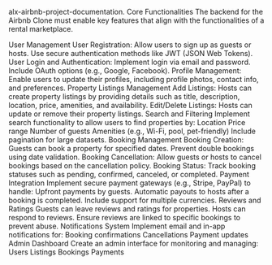 alx-airbnb-project-documentation.
Core Functionalities The backend for the Airbnb Clone must enable key features that align with the functionalities of a rental marketplace.

User Management User Registration: Allow users to sign up as guests or hosts. Use secure authentication methods like JWT (JSON Web Tokens). User Login and Authentication: Implement login via email and password. Include OAuth options (e.g., Google, Facebook). Profile Management: Enable users to update their profiles, including profile photos, contact info, and preferences.
Property Listings Management Add Listings: Hosts can create property listings by providing details such as title, description, location, price, amenities, and availability. Edit/Delete Listings: Hosts can update or remove their property listings.
Search and Filtering Implement search functionality to allow users to find properties by: Location Price range Number of guests Amenities (e.g., Wi-Fi, pool, pet-friendly) Include pagination for large datasets.
Booking Management Booking Creation: Guests can book a property for specified dates. Prevent double bookings using date validation. Booking Cancellation: Allow guests or hosts to cancel bookings based on the cancellation policy. Booking Status: Track booking statuses such as pending, confirmed, canceled, or completed.
Payment Integration Implement secure payment gateways (e.g., Stripe, PayPal) to handle: Upfront payments by guests. Automatic payouts to hosts after a booking is completed. Include support for multiple currencies.
Reviews and Ratings Guests can leave reviews and ratings for properties. Hosts can respond to reviews. Ensure reviews are linked to specific bookings to prevent abuse.
Notifications System Implement email and in-app notifications for: Booking confirmations Cancellations Payment updates
Admin Dashboard Create an admin interface for monitoring and managing: Users Listings Bookings Payments
